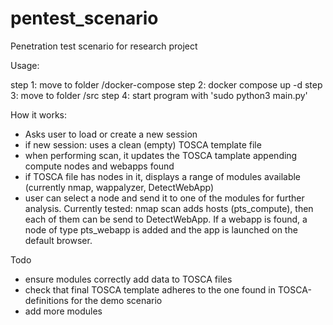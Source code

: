 # pentest_scenario
Penetration test scenario for research  project

Usage: 

step 1: move to folder /docker-compose
step 2: docker compose up -d
step 3: move to folder /src
step 4: start program with 'sudo python3 main.py'

How it works:

- Asks user to load or create a new session
- if new session: uses a clean (empty) TOSCA template file
- when performing scan, it updates the TOSCA tamplate appending compute nodes and webapps found
- if TOSCA file has nodes in it, displays a range of modules available (currently nmap, wappalyzer, DetectWebApp)
- user can select a node and send it to one of the modules for further analysis. Currently tested: nmap scan adds hosts (pts_compute), then each of them can be send to DetectWebApp. If a webapp is found, a node of type pts_webapp is added and the app is launched on the default browser.

Todo
- ensure modules correctly add data to TOSCA files
- check that final TOSCA template adheres to the one found in TOSCA-definitions for the demo scenario
- add more modules

